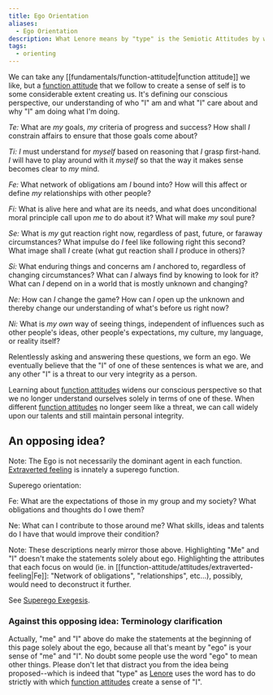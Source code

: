 ```yaml
---
title: Ego Orientation
aliases:
  - Ego Orientation
description: What Lenore means by "type" is the Semiotic Attitudes by which a person consciously orients himself. "I" follow this path, navigating by these signs, which "I" interpret in this way
tags:
  - orienting
---
```


We can take any [[fundamentals/function-attitude|function attitude]] we like, but a [function attitude](/wiki/fundamentals/function-attitude) that we follow to create a sense of self is to some considerable extent creating us. It's defining our conscious perspective, our understanding of who "I" am and what "I" care about and why "I" am doing what I'm doing.

_Te:_ What are _my_ goals, _my_ criteria of progress and success? How shall _I_ constrain affairs to ensure that those goals come about?

_Ti:_ _I_ must understand for _myself_ based on reasoning that _I_ grasp first-hand. _I_ will have to play around with it _myself_ so that the way it makes sense becomes clear to _my_ mind.

_Fe:_ What network of obligations am _I_ bound into? How will this affect or define _my_ relationships with other people?

_Fi:_ What is alive here and what are its needs, and what does unconditional moral principle call upon _me_ to do about it? What will make _my_ soul pure?

_Se:_ What is _my_ gut reaction right now, regardless of past, future, or faraway circumstances? What impulse do _I_ feel like following right this second? What image shall _I_ create (what gut reaction shall _I_ produce in others)?

_Si:_ What enduring things and concerns am _I_ anchored to, regardless of changing circumstances? What can _I_ always find by knowing to look for it? What can _I_ depend on in a world that is mostly unknown and changing?

_Ne:_ How can _I_ change the game? How can _I_ open up the unknown and thereby change our understanding of what's before us right now?

_Ni:_ What is _my own_ way of seeing things, independent of influences such as other people's ideas, other people's expectations, my culture, my language, or reality itself?

Relentlessly asking and answering these questions, we form an ego. We eventually believe that the "I" of one of these sentences is what we are, and any other "I" is a threat to our very integrity as a person.

Learning about [function attitudes](/wiki/fundamentals/function-attitude) widens our conscious perspective so that we no longer understand ourselves solely in terms of one of these. When different [function attitudes](/wiki/fundamentals/function-attitude) no longer seem like a threat, we can call widely upon our talents and still maintain personal integrity.

## An opposing idea?

Note: The Ego is not necessarily the dominant agent in each function. [Extraverted feeling](/wiki/function-attitude/attitudes/extraverted-feeling) is innately a superego function.

Superego orientation:

Fe: What are the expectations of those in my group and my society? What obligations and thoughts do I owe them?

Ne: What can I contribute to those around me? What skills, ideas and talents do I have that would improve their condition?

Note: These descriptions nearly mirror those above. Highlighting "Me" and "I" doesn't make the statements solely about ego. Highlighting the attributes that each focus on would (ie. in [[function-attitude/attitudes/extraverted-feeling|Fe]]: "Network of obligations", "relationships", etc...), possibly, would need to deconstruct it further.

See [Superego Exegesis](/wiki/exegeses/superego-exegesis).

### Against this opposing idea: Terminology clarification

Actually, "me" and "I" above do make the statements at the beginning of this page solely about the ego, because all that's meant by "ego" is your sense of "me" and "I". No doubt some people use the word "ego" to mean other things. Please don't let that distract you from the idea being proposed--which is indeed that "type" as [Lenore](/wiki/people-and-systems/lenore-thomson) uses the word has to do strictly with which [function attitudes](/wiki/fundamentals/function-attitude) create a sense of "I".
